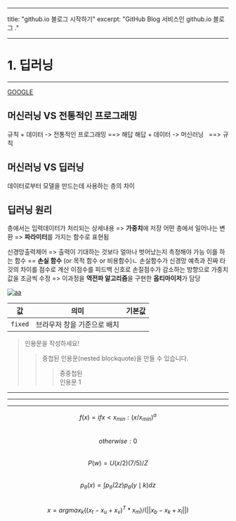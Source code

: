 

---
title:  "github.io 블로그 시작하기"
excerpt: "GitHub Blog 서비스인 github.io 블로그 ."

---
# 1. 딥러닝
---
[GOOGLE](https://google.com)

## 머신러닝 VS 전통적인 프로그래밍
규칙 + 데이터 -> 전통적인 프로그래밍 ==> 해답
해답 + 데이터 -> 머신러닝 &nbsp;  ==> 규칙

## 머신러닝 VS 딥러닝  
데이터로부터 모델을 만드는데 사용하는 층의 차이

## 딥러닝 원리
층에서는 입력데이터가 처리되는 상세내용 => **가중치**에 저장
어떤 층에서 일어나는 변환 => **파라미터**를 가지는 함수로 표현됨

신경망출력제어 => 출력이 기대하는 것보다 얼마나 벗어났는지 측정해야 가능
이를 하는 함수 == **손실 함수** (or 목적 함수 or 비용함수)ㄴ
손실함수가 신경망 예측과 진짜 타깃의 차이를 점수로 계산
이점수를 피드백 신호로 손질점수가 감소하는 방향으로 가중치 값을 조금씩 수정
=> 이과정을 **역전파 알고리즘**을 구현한 **옵티마이저**가 담당

[![aa](http://www.gstatic.com/webp/gallery/5.jpg )](https://kr.vuejs.org/)

<!-- ![Kayak][logo]
[logo]: http://www.gstatic.com/webp/gallery/2.jpg "To go kayaking." -->


| 값 | 의미 | 기본값 |
|---|:---:|---:|
| `fixed` | 브라우저 창을 기준으로 배치 |  |

> 인용문을 작성하세요!
>> 중첩된 인용문(nested blockquote)을 만들 수 있습니다.
>>> 중중첩된 <br>인용문 1

***
---
___


$$f(x)= if x < x_{min} : (x/x_{min})^a$$  
$$otherwise : 0$$  
$$P(w)=U(x/2)(7/5)/Z$$  
$$p_{\theta}(x) = \int p_{\theta}(2z)p_{\theta}(y\mid k)dz$$  
$$x = argmax_k((x_t-x_u+x_v)^T*x_m)/(||x_b-x_k+x_l||)$$  
